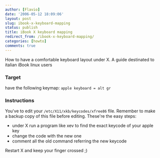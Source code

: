 ```yaml
---
author: [Flavio]
date: '2006-05-12 18:09:06'
layout: post
slug: ibook-x-keyboard-mapping
status: publish
title: iBook X keyboard mapping
redirect_from: /ibook-x-keyboard-mapping/
categories: [howto]
comments: true
---
```


How to have a comfortable keyboard layout under X. A guide destinated to
italian iBook linux users

### Target

have the following keymap: `apple keyboard = alt gr`

### Instructions

You've to edit your `/etc/X11/xkb/keycodes/xfree86` file. Remember to make a
backup copy of this file before editing. These're the easy steps:

  * under X run a program like xev to find the exact keycode of your apple key
  * change the  code with the new one
  * comment all the old command referring the new keycode 
  
Restart X and keep your finger crossed ;)
